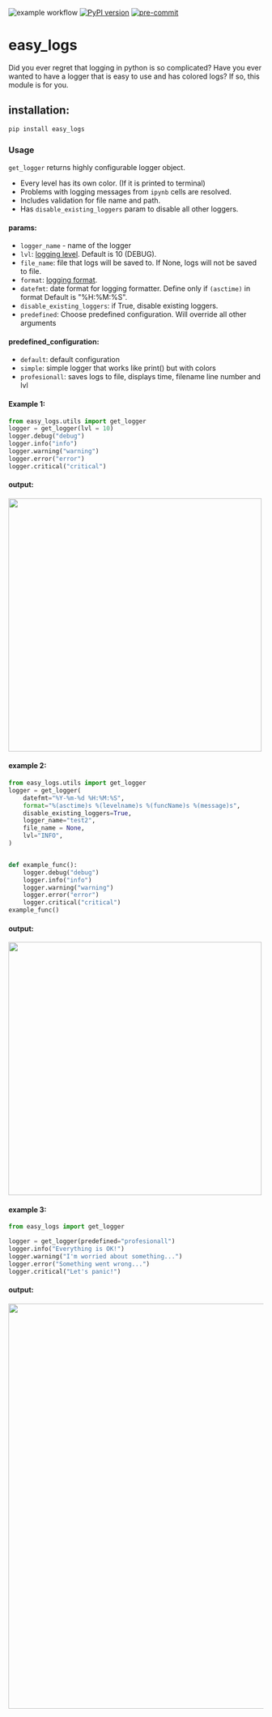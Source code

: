 ![example workflow](https://github.com/michalskibinski109/easy_logs/actions/workflows/python-app.yml/badge.svg)
[![PyPI version](https://badge.fury.io/py/easy_logs.svg)](https://badge.fury.io/py/easy_logs)
[![pre-commit](https://img.shields.io/badge/pre--commit-enabled-brightgreen?logo=pre-commit)](https://github.com/pre-commit/pre-commit)
# easy_logs

Did you ever regret that logging in python is so complicated?
Have you ever wanted to have a logger that is easy to use and has colored logs? If so, this module is for you.
## installation:

```bash
pip install easy_logs
```

### Usage

`get_logger` returns highly configurable logger object.

- Every level has its own color. (If it is printed to terminal)
- Problems with logging messages from `ipynb` cells are resolved.
- Includes validation for file name and path.
- Has `disable_existing_loggers` param to disable all other loggers.
#### params:
- `logger_name` - name of the logger
- `lvl`: [logging level](https://docs.python.org/3/library/logging.html#logging-levels). Default is 10 (DEBUG).
- `file_name`: file that logs will be saved to. If None, logs will not be saved to file.
- `format`: [logging format](https://docs.python.org/3/library/logging.html#logrecord-attributes).
- `datefmt`: date format for logging formatter. Define only if `(asctime)` in format Default is "%H:%M:%S".
- `disable_existing_loggers`: if True, disable existing loggers.
- `predefined`: Choose predefined configuration. Will override all other arguments

#### predefined_configuration:
- `default`: default configuration
- `simple`: simple logger that works like print() but with colors
- `profesionall`: saves logs to file, displays time, filename line number and lvl


#### Example 1:

```python
from easy_logs.utils import get_logger
logger = get_logger(lvl = 10)
logger.debug("debug")
logger.info("info")
logger.warning("warning")
logger.error("error")
logger.critical("critical")
```

#### output:
<img src="https://user-images.githubusercontent.com/77834536/201940080-28e7dc08-ac99-4f8d-8f24-a9e0c6ac06c2.png" width="500"/>

#### example 2:

```python
from easy_logs.utils import get_logger
logger = get_logger(
    datefmt="%Y-%m-%d %H:%M:%S",
    format="%(asctime)s %(levelname)s %(funcName)s %(message)s",
    disable_existing_loggers=True,
    logger_name="test2",
    file_name = None,
    lvl="INFO",
)


def example_func():
    logger.debug("debug")
    logger.info("info")
    logger.warning("warning")
    logger.error("error")
    logger.critical("critical")
example_func()
```

#### output:

<img src="https://user-images.githubusercontent.com/77834536/201939466-228b110f-21de-4461-9c86-55f8f46652ef.png" width="500"/>


#### example 3:

```python
from easy_logs import get_logger

logger = get_logger(predefined="profesionall")
logger.info("Everything is OK!")
logger.warning("I'm worried about something...")
logger.error("Something went wrong...")
logger.critical("Let's panic!")

```

#### output:
<img src="https://github.com/michalskibinski109/easy_logs/assets/77834536/20d9602b-86f4-4ffb-b8d1-48686eb8d3d0" width="800"/>
